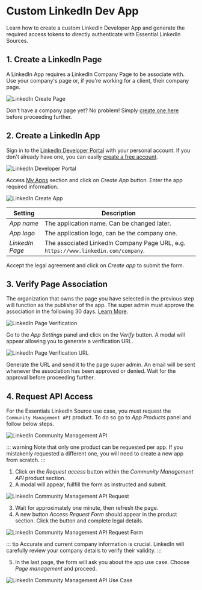 # Custom LinkedIn Dev App

Learn how to create a custom LinkedIn Developer App and generate the required access tokens to directly authenticate with Essential LinkedIn Sources.

## 1. Create a LinkedIn Page

A LinkedIn App requires a LinkedIn Company Page to be associate with. Use your company's page or, if you're working for a client, their company page.

![LinkedIn Create Page](./assets/linkedin/ln-create-page.webp)

Don't have a company page yet? No problem! Simply [create one here](https://www.linkedin.com/company/setup/new/) before proceeding further.

## 2. Create a LinkedIn App

Sign in to the [LinkedIn Developer Portal](https://www.linkedin.com/developers) with your personal account. If you don't already have one, you can easily [create a free account](https://www.linkedin.com/).

![LinkedIn Developer Portal](./assets/linkedin/ln-dev-portal.webp)

Access [My Apps](https://www.linkedin.com/developers/apps) section and click on *Create App* button. Enter the app required information.

![LinkedIn Create App](./assets/linkedin/ln-create-app.webp)

| Setting | Description |
| ------- | ----------- |
| *App name* | The application name. Can be changed later. |
| *App logo* | The application logo, can be the company one. |
| *LinkedIn Page* | The associated LinkedIn Company Page URL, e.g. `https://www.linkedin.com/company`. |

Accept the legal agreement and click on *Create app* to submit the form.

## 3. Verify Page Association

The organization that owns the page you have selected in the previous step will function as the publisher of the app. The super admin must approve the association in the following 30 days. [Learn More](https://www.linkedin.com/help/linkedin/answer/a548360/).

![LinkedIn Page Verification](./assets/linkedin/ln-verify-page.webp)

Go to the *App Settings* panel and click on the *Verify* button. A modal will appear allowing you to generate a verification URL.

![LinkedIn Page Verification URL](./assets/linkedin/ln-verify-page-url.webp)

Generate the URL and send it to the page super admin. An email will be sent whenever the association has been approved or denied. Wait for the approval before proceeding further.

## 4. Request API Access

For the Essentials LinkedIn Source use case, you must request the `Community Management API` product. To do so go to *App Products* panel and follow below steps.

![LinkedIn Community Management API](./assets/linkedin/ln-app-api.webp)

::: warning
Note that only one product can be requested per app. If you mistakenly requested a different one, you will need to create a new app from scratch.
:::

1. Click on the *Request access* button within the *Community Management API* product section.
2. A modal will appear, fullfill the form as instructed and submit.

![LinkedIn Community Management API Request](./assets/linkedin/ln-app-api-request.webp)

3. Wait for approximately one minute, then refresh the page.
4. A new button *Access Request Form* should appear in the product section. Click the button and complete legal details.

![LinkedIn Community Management API Request Form](./assets/linkedin/ln-app-api-request-form.webp)

::: tip
Accurate and current company information is crucial. LinkedIn will carefully review your company details to verify their validity.
:::

5. In the last page, the form will ask you about the app use case. Choose *Page management* and proceed.

![LinkedIn Community Management API Use Case](./assets/linkedin/ln-app-api-request-use-case.webp)
